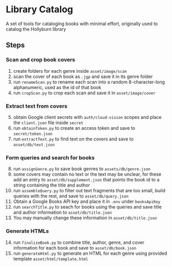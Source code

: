 # Library Catalog
A set of tools for cataloging books with minimal effort, originally used to catalog the Hollyburn library

## Steps
### Scan and crop book covers
1. create folders for each genre inside `asset/image/scan`
2. scan the cover of each book as `.jgp` and save it in its genre folder
3. run `renameScan.py` to rename each scan into a random 8-character-long alphanumeric, used as the id of that book
4. run `cropScan.py` to crop each scan and save it in `asset/image/cover`

### Extract text from covers
5. obtain Google client secrets with `auth/cloud-vision` scopes and place the `client.json` file inside `secret`
6. run `obtainToken.py` to create an access token and save to `secret/token.json`
7. run `extractText.py` to find text on the covers and save to `asset/db/text.json`

### Form queries and search for books
8. run `assignGenre.py` to save book genres to `assets/db/genre.json`
9. some covers may contain no text or the text may be unclear, for these add an entry to `asset/db/supplement.json` that points the book id to a string containing the title and author
10. run `assembleQuery.py` to filter out text fragments that are too small, build queries with the rest, and save to `asset/db/query.json` 
11. Obtain a Google Books API key and place it in `.env` under `booksApiKey`
12. run `searchTitle.py` to seach for books using the queries and save title and author information to `asset/db/title.json`
13. You may manually change these information in `asset/db/title.json`

### Generate HTMLs
14. run `finalizeBook.py` to combine title, author, genre, and cover information for each book and save to `asset/db/book.json`
15. run `generateHtml.py` to generate an HTML for each genre using provided template `asset/html/template.html`
